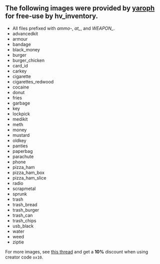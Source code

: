 ## The following images were provided by [yaroph](https://forum.cfx.re/u/yaroph/) for free-use by hv_inventory.
- All files prefixed with _ammo-_, _at\__, and _WEAPON\__.
- advancedkit
- armour
- bandage
- black_money
- burger
- burger_chicken
- card_id
- carkey
- cigarette
- cigarettes_redwood
- cocaine
- donut
- fries
- garbage
- key
- lockpick
- medikit
- meth
- money
- mustard
- oldkey
- panties
- paperbag
- parachute
- phone
- pizza_ham
- pizza_ham_box
- pizza_ham_slice
- radio
- scrapmetal
- sprunk
- trash
- trash_bread
- trash_burger
- trash_can
- trash_chips
- usb_black
- water
- weed
- ziptie

For more images, see [this thread](https://forum.cfx.re/t/inventory-icons-pack-for-rp-server-hq-draw-24k-cloth-l-1400-objects/5203350) and get a **10%** discount when using creator code `ox10`.
